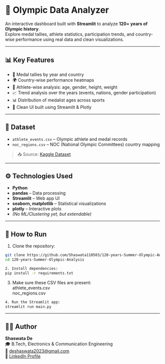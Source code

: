 # 🏅 Olympic Data Analyzer

An interactive dashboard built with **Streamlit** to analyze **120+ years of Olympic history**.  
Explore medal tallies, athlete statistics, participation trends, and country-wise performance using real data and clean visualizations.

---

## 📊 Key Features

- 🥇 Medal tallies by year and country
- 🌍 Country-wise performance heatmaps
- 👤 Athlete-wise analysis: age, gender, height, weight
- 📈 Trend analysis over the years (events, nations, gender participation)
- 📊 Distribution of medalist ages across sports
- 🧮 Clean UI built using Streamlit & Plotly

---

## 📁 Dataset

- `athlete_events.csv` – Olympic athlete and medal records  
- `noc_regions.csv` – NOC (National Olympic Committees) country mapping  
> 📥 Source: [Kaggle Dataset](https://www.kaggle.com/datasets/heesoo37/120-years-of-olympic-history-athletes-and-results)

---

## ⚙️ Technologies Used

- **Python**
- **pandas** – Data processing  
- **Streamlit** – Web app UI  
- **seaborn, matplotlib** – Statistical visualizations  
- **plotly** – Interactive plots  
- *(No ML/Clustering yet, but extendable)*

---

## 🚀 How to Run

1. Clone the repository:
```bash
git clone https://github.com/Shaswata110503/120-years-Summer-Olympic-Analysis.git
cd 120-years-Summer-Olympic-Analysis
```
```bash
2. Install dependencies:
pip install -r requirements.txt
```

3. Make sure these CSV files are present:
   <br>
athlete_events.csv<br>
noc_regions.csv

```bash
4. Run the Streamlit app:
streamlit run main.py
```
---

## 👨‍💻 Author

**Shaswata De**  
🎓 B.Tech, Electronics & Communication Engineering  
📧 [deshaswata2023@gmail.com](mailto:deshaswata2023@gmail.com)  
🔗 [LinkedIn Profile](https://www.linkedin.com/in/shaswata-de-a21042291/)
